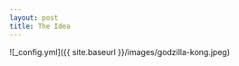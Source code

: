 ```yaml
---
layout: post
title: The Idea
---
```


![_config.yml]({{ site.baseurl }}/images/godzilla-kong.jpeg)


